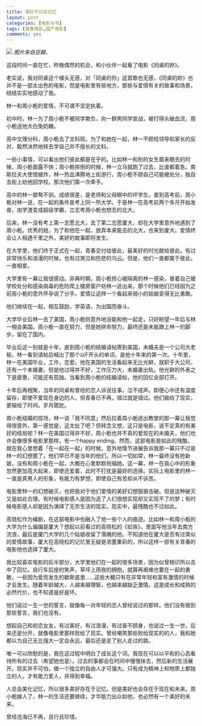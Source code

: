 ```yaml
---
title: 美好不只在记忆
layout: post
categories: [电影与书]
tags: [青春电影,国产电影]
comments: yes
---
```


![](https://blog-1252159939.cos.ap-hongkong.myqcloud.com/tongzhuodeni.jpg) *图片来自豆瓣。*

这段时间一直在忙，昨晚偶然的机会，和小伙伴一起看了电影《同桌的妳》。

老实说，我对同桌这个噱头无感，对「同桌的你」这首歌也无感，《同桌的妳》也并不是一部太出色的电影，但是电影里有些地方，那些与爱情有关的故事和场景，结结实实地感动了我。

林一和周小栀的爱情，不可谓不坚定执着。

初中时，林一为了周小栀不被同学欺负，向一群男同学宣战，被打得头破血流，周小栀送他大白兔奶糖。

高中文理分科，周小栀去了文科班。为了和她在一起，林一不顾校领导和家长的反对，毅然决然地转去学自己并不擅长的文科。

一些小事情，可以看出他们彼此都是在乎的。比如林一和别的女生眉来眼去的时候，周小栀面露不快；周小栀摔倒的时候，林一立马就跑了过去，比谁都着急。南斯拉夫大使馆被炸，林一热血沸腾地上街游行，周小栀不顾自己可能被处分，独自去街上劝他回学校。那次他们第一次牵手。

高中的林一桀骜不驯，成绩很差，是老师和父母眼中的坏学生。直到高考前，周小栀对林一说，在一起的条件是考上同一所大学。于是林一在高考前两个多月开始发奋，由学渣变成超级学霸，立志考周小栀也想去的北大。

后来，林一没有考上第一志愿北大，去了第二志愿厦大，却在大学里意外地遇到了周小栀。优秀的她，为了和他在一起，放弃本来能去的北大，也来到厦大。爱情终会让人相遇千里之外，美好的故事即将发生。

在大学里，他们终于正式在一起，青春交付给彼此，最美好的时光献给彼此。有过非常快乐和浪漫的时候，也有过哭泣和伤悲的乌云。但是，他们一直都属于彼此，一直相爱。

大学里有一幕让我很感动。非典时期，周小栀担心被隔离的林一感染，冒着自己被学校处分和感染病毒的危险爬上楼房窗户劝林一逃出来。那个时候他们已经因为之前周小栀的意外怀孕说了分手。爱情让这样一个看起来弱小的姑娘变得无比勇敢。

他们继续在一起，相互鼓励，学英语，为出国而奋斗。

大学毕业后林一去了美国，周小栀则意外地没能和他一起走，只好盼望一年后与林一相会美国。周小栀一直在努力，但是她拼命努力，最终还是未能跟上林一的脚步，留在了国内。

毕业后这一别就是十年，直到周小栀的结婚请帖寄到美国，未婚夫是一个公司大老板。林一看到请帖后喊出了那个以F开头的单词，是他十年来的第一次。十年里，林一在美国毕业，工作，恋爱。他在美国的生活看起来无比光鲜，就职于大公司，还有一个未婚妻。但是他过得并不好，工作压力大，未婚妻出轨。他光鲜的外表之下是疲惫，可能还有孤独。当看到周小栀的结婚请帖，他的回忆全部打开。

十年后再相聚，当年的同桌和曾经的恋人诉说往事，泣不成声。即便心中还有温度留存，即使不爱现在身边的人，但青春已不再，错过就是错过。他们输给了现实，更输给了时间。岁月蹉跎。

周小栀结婚的现场，林一说「我不同意」然后拉着周小栀逃出教堂的那一幕让我觉得很意外，第一感觉是，这太扯了吧？但转念又想，这只是电影，说不定真的有美好的结局呢？林一在美国过得并不好，周小栀也并不真的爱现在的未婚夫，他们也许会像很多电影里那样，有一个happy ending。然而，这部电影是如此的残酷，就在我心里想着「在一起在一起」的时候，意外地情节进展告诉我那一幕只不过是林一的幻想罢了。他们早已不是当年的他们，所以一切如常，林一最终没有抢新娘，没有和周小栀在一起，大概在心里默默祝福她。这一幕，林一在我心中的形象忽然更加高大起来，即使还爱着，此时不打扰是最好的选择。实际上电影里的林一一直是真男人的形象，有能力有梦想，即使自己有苦却从不诉苦。

电影里林一的幻想破灭，也把我对于他们爱情的美好幻想狠狠击破。但是这种破灭又是如此合理。有时候电影感人是因为造了人们很想实现却又实现不了的梦；有时候电影感人却是因为演绎了无奈生活的现实。现实中，最残酷也不过如此。

高晓松作为编剧，在这部电影中也融入了他一些个人的痕迹。比如林一和周小栀的大学为什么偏偏是厦大？想起以前看过的高晓松的《如丧》，里面写他当年去南方流浪，最后是厦门大学的几个姑娘收留了落魄的他。不知道他在厦大是否有过类似的爱情故事，厦大在高晓松的记忆里无疑是浓墨重彩的，所以这样一部有关青春的电影他也选择了厦大。

我比较喜欢电影的后半部分，大学里他们在一起的很多场景，因为似曾相识所以击中了回忆。自行车后座的笑声，草坪上雨夜的拥抱，就算再艰难也要在一起的勇敢，一些因为爱而发生的歇斯底里……这些大概只有在非常年轻和富有激情的时候才会发生。随着年龄越大，人越来越理智，也越来越缺乏激情。这是成长和成熟的必然代价，也不知道是好是坏。

他们说过一生一世的誓言，就像每一对年轻的恋人曾经说过的那样。他们没有做到那些誓言，我们也没有。

想起自己和初恋女友，有过美好，有过浪漫，有过奋不顾身，也说过一生一世，后来还是分开，就像电影里那样败给了现实。曾经嘲笑那些败给现实的的人，我和她都以为自己无比强大一定会永远，最后还是走了别人走过的路。

唯一可以欣慰的是，我在这过程中明白了成长这个词。我现在可以以平和的心态看待所有的过去（希望她也是）。过去的事都会在时间中慢慢抹去，然后新的生活展开。现实并不可怕，做一个独立的自由人才可强大。只有成为精神上和物质上都独立的人，才有能力爱人，并得到幸福。

人总会美化记忆，所以很多美好存在于记忆。但是美好也会存在于现在和未来。周小栀嫁人了，林一的生活还要继续，才华能力出众如他，也必然有一个美好的未来。

曾经沧海已不再，且行且珍惜。